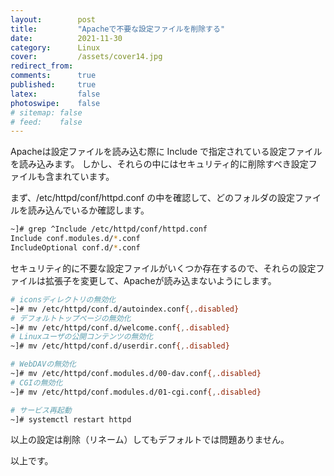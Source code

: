 ```yaml
---
layout:        post
title:         "Apacheで不要な設定ファイルを削除する"
date:          2021-11-30
category:      Linux
cover:         /assets/cover14.jpg
redirect_from:
comments:      true
published:     true
latex:         false
photoswipe:    false
# sitemap: false
# feed:    false
---
```


Apacheは設定ファイルを読み込む際に Include で指定されている設定ファイルを読み込みます。
しかし、それらの中にはセキュリティ的に削除すべき設定ファイルも含まれています。

まず、/etc/httpd/conf/httpd.conf の中を確認して、どのフォルダの設定ファイルを読み込んでいるか確認します。
```bash
~]# grep ^Include /etc/httpd/conf/httpd.conf
Include conf.modules.d/*.conf
IncludeOptional conf.d/*.conf
```
セキュリティ的に不要な設定ファイルがいくつか存在するので、それらの設定ファイルは拡張子を変更して、Apacheが読み込まないようにします。
```bash
# iconsディレクトリの無効化
~]# mv /etc/httpd/conf.d/autoindex.conf{,.disabled}
# デフォルトトップページの無効化
~]# mv /etc/httpd/conf.d/welcome.conf{,.disabled}
# Linuxユーザの公開コンテンツの無効化
~]# mv /etc/httpd/conf.d/userdir.conf{,.disabled}

# WebDAVの無効化
~]# mv /etc/httpd/conf.modules.d/00-dav.conf{,.disabled}
# CGIの無効化
~]# mv /etc/httpd/conf.modules.d/01-cgi.conf{,.disabled}

# サービス再起動
~]# systemctl restart httpd
```
以上の設定は削除（リネーム）してもデフォルトでは問題ありません。

以上です。


